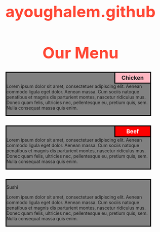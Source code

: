 # ayoughalem.github
<!DOCTYPE html>
<html>

<head>
    <meta charset="utf-8">
    <title>module2-solution</title>
    <style>
    basic style*/
    * {
        box-sizing: border-box;
    }

    body {
        background-color: white;
    }

    h1 {
       margin-bottom: 15px;
    text-align: center;
    color: #ff4532;
    font-size: 50px;
    }

    section {
        position: relative;
        padding: 15px;
        width: 90%;
    }

    p {
        position: relative;
        clear: right;
    }

    div {
        position: relative;
        background-color: gray;
        border: 3.5px solid black;
        width: 100%;
        margin-left: auto;
        margin-right: auto;
        margin-bottom: auto;
    }

    .sub1 {
        float: right;
        width: 100px;
        padding: 5px;
        margin: -3px -3px 0px;
        border: 3.5px solid black;
        text-align: center;
        font-size: 125%;
        font-weight: bold;
        background-color: #FFB6C1;

    }

    .sub2 {
        float: right;
        color: white;
        width: 100px;
        padding: 5px;
        margin: -3px -3px 0px;
        border: 3.5px solid black;
        text-align: center;
        font-size: 125%;
        font-weight: bold;
        background-color: #FF0000;
    }

.sub3 {
    color: black;
    float: right;
    width: 100px;
    padding: 5px;
     margin: -3px -3px 0px;
    border: 3.5px solid black;
    text-align: center;
    font-size: 125%;
    font-weight: bold;
    background-color: rgb(223, 212, 121);

}

.content {
    padding: 5px;
    border: none;
    background-color: gray;
    font-family: Helvetica;
    color: black;
    margin: 3px ;
    height: 150px;
    overflow: auto;
}

.row {
    width: 90%;
}



</style>  
</head>
<link rel="stylesheet" type="text/css" href="css/style.css">

<body>
    <h1>Our Menu</h1>
    <section class="column-lg-4 colmn-md-6 colmn-sm-12">
        <div>
            <p class="sub1">Chicken</p>
            <p class="content">
                Lorem ipsum dolor sit amet, consectetuer adipiscing elit. Aenean commodo ligula eget dolor. Aenean massa. Cum sociis natoque penatibus et magnis dis parturient montes, nascetur ridiculus mus. Donec quam felis, ultricies nec, pellentesque eu, pretium quis, sem. Nulla consequat massa quis enim.
            </p>
        </div>
    </section>
    <section class="column-lg-4 colmn-md-6 colmn-sm-12">
        <div>
            <p class="sub2">Beef</p>
            <p class="content">
                Lorem ipsum dolor sit amet, consectetuer adipiscing elit. Aenean commodo ligula eget dolor. Aenean massa. Cum sociis natoque penatibus et magnis dis parturient montes, nascetur ridiculus mus. Donec quam felis, ultricies nec, pellentesque eu, pretium quis, sem. Nulla consequat massa quis enim.
        </div>
    </section>
    <section class="column-lg-4 colmn-md-12 colmn-sm-12">
        <div>
            <p class="sub3">Sushi</p>
            <p class="content">
                Lorem ipsum dolor sit amet, consectetuer adipiscing elit. Aenean commodo ligula eget dolor. Aenean massa. Cum sociis natoque penatibus et magnis dis parturient montes, nascetur ridiculus mus. Donec quam felis, ultricies nec, pellentesque eu, pretium quis, sem. Nulla consequat massa quis enim.
            </p>
        </p>
    </div>
</body>

</html>
